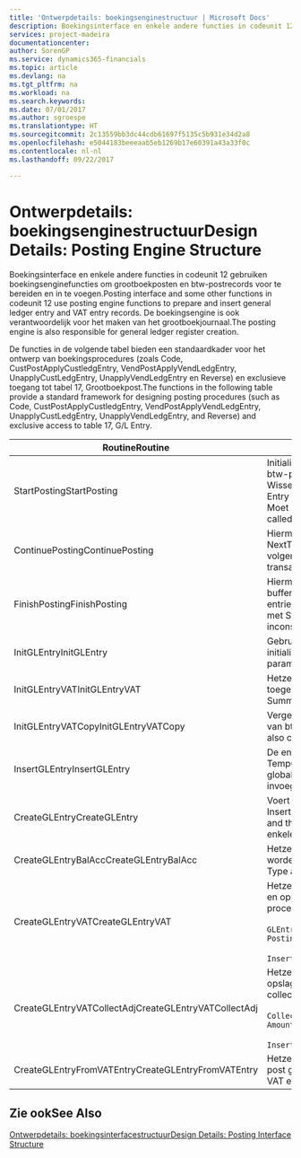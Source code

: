 ```yaml
---
title: 'Ontwerpdetails: boekingsenginestructuur | Microsoft Docs'
description: Boekingsinterface en enkele andere functies in codeunit 12 gebruiken boekingsenginefuncties om grootboekposten en btw-postrecords voor te bereiden en in te voegen. De boekingsengine is ook verantwoordelijk voor het maken van het grootboekjournaal.
services: project-madeira
documentationcenter: 
author: SorenGP
ms.service: dynamics365-financials
ms.topic: article
ms.devlang: na
ms.tgt_pltfrm: na
ms.workload: na
ms.search.keywords: 
ms.date: 07/01/2017
ms.author: sgroespe
ms.translationtype: HT
ms.sourcegitcommit: 2c13559bb3dc44cdb61697f5135c5b931e34d2a8
ms.openlocfilehash: e5044183beeeaab5eb1269b17e60391a43a33f0c
ms.contentlocale: nl-nl
ms.lasthandoff: 09/22/2017

---
```

# <a name="design-details-posting-engine-structure"></a><span data-ttu-id="77597-104">Ontwerpdetails: boekingsenginestructuur</span><span class="sxs-lookup"><span data-stu-id="77597-104">Design Details: Posting Engine Structure</span></span>
<span data-ttu-id="77597-105">Boekingsinterface en enkele andere functies in codeunit 12 gebruiken boekingsenginefuncties om grootboekposten en btw-postrecords voor te bereiden en in te voegen.</span><span class="sxs-lookup"><span data-stu-id="77597-105">Posting interface and some other functions in codeunit 12 use posting engine functions to prepare and insert general ledger entry and VAT entry records.</span></span> <span data-ttu-id="77597-106">De boekingsengine is ook verantwoordelijk voor het maken van het grootboekjournaal.</span><span class="sxs-lookup"><span data-stu-id="77597-106">The posting engine is also responsible for general ledger register creation.</span></span>  
  
 <span data-ttu-id="77597-107">De functies in de volgende tabel bieden een standaardkader voor het ontwerp van boekingsprocedures (zoals Code, CustPostApplyCustledgEntry, VendPostApplyVendLedgEntry, UnapplyCustLedgEntry, UnapplyVendLedgEntry en Reverse) en exclusieve toegang tot tabel 17, Grootboekpost.</span><span class="sxs-lookup"><span data-stu-id="77597-107">The functions in the following table provide a standard framework for designing posting procedures (such as Code, CustPostApplyCustledgEntry, VendPostApplyVendLedgEntry, UnapplyCustLedgEntry, UnapplyVendLedgEntry, and Reverse) and exclusive access to table 17, G/L Entry.</span></span>  
  
|<span data-ttu-id="77597-108">Routine</span><span class="sxs-lookup"><span data-stu-id="77597-108">Routine</span></span>|<span data-ttu-id="77597-109">Description</span><span class="sxs-lookup"><span data-stu-id="77597-109">Description</span></span>|  
|-------------|---------------------------------------|  
|<span data-ttu-id="77597-110">StartPosting</span><span class="sxs-lookup"><span data-stu-id="77597-110">StartPosting</span></span>|<span data-ttu-id="77597-111">Initialiseert boekingsbuffer TempGLEntryBuf, vergrendelt grootboekpost- en btw-posttabellen, en initialiseert Boekingsperiode, Grootboekjournaal en Wisselkoers.</span><span class="sxs-lookup"><span data-stu-id="77597-111">Initializes posting buffer TempGLEntryBuf, locks G/L Entry and VAT Entry tables, and initializes Accounting Period, G/L Register, and Exchange Rate.</span></span> <span data-ttu-id="77597-112">Moet slechts eenmaal worden aangeroepen, zodat NextEntryNo 0 is.</span><span class="sxs-lookup"><span data-stu-id="77597-112">Should be called only once, then NextEntryNo is 0.</span></span>|  
|<span data-ttu-id="77597-113">ContinuePosting</span><span class="sxs-lookup"><span data-stu-id="77597-113">ContinuePosting</span></span>|<span data-ttu-id="77597-114">Hiermee wordt ongerealiseerde btw voor de vorige transactietoename NextTransactionNo gecontroleerd en geboekt, en wordt het boeken van de volgende regel voorbereid.</span><span class="sxs-lookup"><span data-stu-id="77597-114">Checks and posts unrealized VAT for previous transaction increment NextTransactionNo and prepares post of next line.</span></span>|  
|<span data-ttu-id="77597-115">FinishPosting</span><span class="sxs-lookup"><span data-stu-id="77597-115">FinishPosting</span></span>|<span data-ttu-id="77597-116">Hiermee worden boekingen voltooid door grootboekposten uit de tijdelijke buffer in te voegen in de databasetabel.</span><span class="sxs-lookup"><span data-stu-id="77597-116">Completes posting by inserting G/L entries from temporary buffer into database table.</span></span> <span data-ttu-id="77597-117">Altijd gebruikt in combinatie met StartPosting.</span><span class="sxs-lookup"><span data-stu-id="77597-117">Always used together with StartPosting.</span></span> <span data-ttu-id="77597-118">Controleert op inconsistenties.</span><span class="sxs-lookup"><span data-stu-id="77597-118">Checks for inconsistencies.</span></span>|  
|<span data-ttu-id="77597-119">InitGLEntry</span><span class="sxs-lookup"><span data-stu-id="77597-119">InitGLEntry</span></span>|<span data-ttu-id="77597-120">Gebruikt om nieuwe grootboekpost te initialiseren voor dagboekregel.</span><span class="sxs-lookup"><span data-stu-id="77597-120">Used to initialize new G/L entry for Gen. Jnl Line.</span></span> <span data-ttu-id="77597-121">Retourneert GLEntry als parameter.</span><span class="sxs-lookup"><span data-stu-id="77597-121">Returns GLEntry as parameter.</span></span>|  
|<span data-ttu-id="77597-122">InitGLEntryVAT</span><span class="sxs-lookup"><span data-stu-id="77597-122">InitGLEntryVAT</span></span>|<span data-ttu-id="77597-123">Hetzelfde als InitGLEntry, maar Tegenrekeningnr. en SummarizeVAT worden ook toegewezen.</span><span class="sxs-lookup"><span data-stu-id="77597-123">Same as InitGLEntry, but also assigns Bal. Account No. and SummarizeVAT.</span></span>|  
|<span data-ttu-id="77597-124">InitGLEntryVATCopy</span><span class="sxs-lookup"><span data-stu-id="77597-124">InitGLEntryVATCopy</span></span>|<span data-ttu-id="77597-125">Vergelijkbaar met InitGLEntryVAT, maar er worden ook boekingsgroepgegevens van btw-posten vóór SummarizeVAT gekopieerd.</span><span class="sxs-lookup"><span data-stu-id="77597-125">Similar to InitGLEntryVAT, but also copies posting groups data from VAT Entry before SummarizeVAT.</span></span>|  
|<span data-ttu-id="77597-126">InsertGLEntry</span><span class="sxs-lookup"><span data-stu-id="77597-126">InsertGLEntry</span></span>|<span data-ttu-id="77597-127">De enige functie waarmee grootboekposten in de algemene tabel TempGLEntryBuf wordt ingevoegd.</span><span class="sxs-lookup"><span data-stu-id="77597-127">The only function that inserts G/L entry into global TempGLEntryBuf table.</span></span> <span data-ttu-id="77597-128">Deze functie altijd gebruiken voor invoegen.</span><span class="sxs-lookup"><span data-stu-id="77597-128">Always use this function for insert.</span></span>|  
|<span data-ttu-id="77597-129">CreateGLEntry</span><span class="sxs-lookup"><span data-stu-id="77597-129">CreateGLEntry</span></span>|<span data-ttu-id="77597-130">Voert een InitGLEntry uit, wijst Bedrag (Rapp.-val.) toe en voert vervolgens InsertGLEntry uit.</span><span class="sxs-lookup"><span data-stu-id="77597-130">Performs an InitGLEntry, assigns Additional Currency Amount, and then performs InsertGLEntry.</span></span> <span data-ttu-id="77597-131">Vervangt verschillende regels code door een enkele functieaanroep.</span><span class="sxs-lookup"><span data-stu-id="77597-131">Replaces several lines of code with a single function call.</span></span>|  
|<span data-ttu-id="77597-132">CreateGLEntryBalAcc</span><span class="sxs-lookup"><span data-stu-id="77597-132">CreateGLEntryBalAcc</span></span>|<span data-ttu-id="77597-133">Hetzelfde als CreateGLEntry, maar Tegenrekeningsoort en Tegenrekeningnr. worden ook toegewezen.</span><span class="sxs-lookup"><span data-stu-id="77597-133">Same as CreateGLEntry, but also assigns Bal. Account Type and Bal. Account No.</span></span>|  
|<span data-ttu-id="77597-134">CreateGLEntryVAT</span><span class="sxs-lookup"><span data-stu-id="77597-134">CreateGLEntryVAT</span></span>|<span data-ttu-id="77597-135">Hetzelfde als CreateGLEntry, maar met extra verwerking voor boekingsgroepen en opslag in tijdelijke btw-buffer:</span><span class="sxs-lookup"><span data-stu-id="77597-135">Same as CreateGLEntry, but with additional processing for posting groups and saving to temporary VAT buffer:</span></span><br /><br /> `GLEntry.CopyPostingGroupsFromDtldCVBuf(DtldCVLedgEntryBuf,GenJnlLine."Gen. Posting Type");`<br /><br /> `InsertVATEntriesFromTemp(DtldCVLedgEntryBuf,GLEntry);`|  
|<span data-ttu-id="77597-136">CreateGLEntryVATCollectAdj</span><span class="sxs-lookup"><span data-stu-id="77597-136">CreateGLEntryVATCollectAdj</span></span>|<span data-ttu-id="77597-137">Hetzelfde als CreateGLEntry, maar met extra verzameling van aanpassingen en opslag in tijdelijke btw-buffer:</span><span class="sxs-lookup"><span data-stu-id="77597-137">Same as CreateGLEntry, but with additional collection of adjustments and saving to temporary VAT buffer:</span></span><br /><br /> `CollectAdjustment(AdjAmount,GLEntry.Amount,GLEntry."Additional-Currency Amount",OriginalDateSet);`<br /><br /> `InsertVATEntriesFromTemp(DtldCVLedgEntryBuf,GLEntry);`|  
|<span data-ttu-id="77597-138">CreateGLEntryFromVATEntry</span><span class="sxs-lookup"><span data-stu-id="77597-138">CreateGLEntryFromVATEntry</span></span>|<span data-ttu-id="77597-139">Hetzelfde als CreateGLEntry, maar er worden ook boekingsgroepen uit Btw-post gekopieerd.</span><span class="sxs-lookup"><span data-stu-id="77597-139">Same as CreateGLEntry, but also copies posting groups from VAT entry.</span></span>|  
  
## <a name="see-also"></a><span data-ttu-id="77597-140">Zie ook</span><span class="sxs-lookup"><span data-stu-id="77597-140">See Also</span></span>  
 [<span data-ttu-id="77597-141">Ontwerpdetails: boekingsinterfacestructuur</span><span class="sxs-lookup"><span data-stu-id="77597-141">Design Details: Posting Interface Structure</span></span>](design-details-posting-interface-structure.md)
